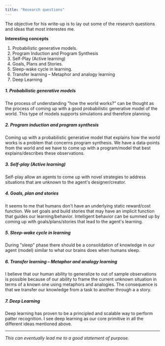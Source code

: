 ```yaml
---
title: "Research questions"
---
```


The objective for his write-up is to lay out some of the research questions and ideas that most interestes me.

**Interesting concepts**

1. Probabilistic generative models.
2. Program Induction and Program Synthesis
3. Self-Play (Active learning)
4. Goals, Plans and Stories.
5. Sleep-wake cycle in learning.
6. Transfer learning – Metaphor and analogy learning
8. Deep Learning




##### 1. Probabilistic generative models

The process of understanding "how the world works?" can be thought as the process of coming up with a good probabilistic generative model of the world. This type of models supports simulations and therefore planning.

##### 2. Program induction and program synthesis

Coming up with a probabilistic generative model that explains how the world works is a problem that concerns program synthesis. We have a data-points from the world and we have to come up with a program/model that best explains/describes these observations.

##### 3. Self-play (Active learning)

Self-play allow an agents to come up with novel strategies to address situations that are unknown to the agent's designer/creator.

##### 4. Goals, plan and stories

It seems to me that humans don't have an underlying static reward/cost function. We set goals and build stories that may have an implicit function that guides our learning/behavior. Intelligent behavior can be summed up by coming up with goals/plans/stories that lead to the agent's learning.

##### 5. Sleep-wake cycle in learning

During "sleep" phase there should be a consolidation of knowledge in our agent (model) similar to what our brains does when humans sleep.

##### 6. Transfer learning – Metaphor and analogy learning

I believe that our human ability to generalize to out of sample observations is possible because of our ability to frame the current unknown situation in terms of a known one using metaphors and analogies. The consequence is that we transfer our knowledge from a task to another through a a story.

##### 7. Deep Learning

Deep learning has proven to be a principled and scalable way to perform patter recognition. I see deep learning as our core primitive in all the different ideas mentioned above.

***
*This can eventually lead me to a good statement of purpose.*